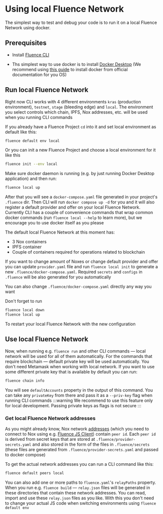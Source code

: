 # Using local Fluence Network

The simplest way to test and debug your code is to run it on a local Fluence Network using docker.

## Prerequisites

- Install [Fluence CLI](https://github.com/fluencelabs/fluence-cli)

- Ths simplest way to use docker is to install [Docker Desktop](https://docs.docker.com/desktop/) (We recommend using [this guide](https://docs.docker.com/desktop/) to install docker from official documentation for you OS)


## Run local Fluence Network

Right now CLI works with 4 different environments `kras` (production environment), `testnet`, `stage` (bleeding edge) and `local`. The environment you select controls which chain, IPFS, Nox addresses, etc. will be used when you running CLI commands 

If you already have a Fluence Project `cd` into it and set local environment as default like this:
```sh
fluence default env local
``` 
Or you can init a new Fluence Project and choose a local environment for it like this
```sh
fluence init --env local
```

Make sure docker daemon is running (e.g. by just running Docker Desktop application) and then run:
```sh
fluence local up
```

After that you will see a `docker-compose.yaml` file generated in your project's `.fluence` dir. Then CLI will run `docker compose up -d` for you and it will also register a default provider and offer on your local Fluence Network. Currently CLI has a couple of convenience commands that wrap common docker commands (run `fluence local --help` to learn more), but we encourage you to use docker itself as you please

The default local Fluence Network at this moment has:
- 3 Nox containers
- IPFS container
- Couple of containers required for operations related to blockchain

If you want to change amount of Noxes or change default provider and offer you can update `provider.yaml` file and run `fluence local init` to generate a new `.fluence/docker-compose.yaml`. Required `secrets` and `configs` in `.fluence` will be also generated for you automatically

You can also change `.fluence/docker-compose.yaml` directly any way you want

Don't forget to run
```sh
fluence local down
fluence local up
```
To restart your local Fluence Network with the new configuration

## Use local Fluence Network

Now, when running e.g. `fluence run` and other CLI commands — local network will be used for all of them automatically. For the commands that require blockchain — default private key will be used automatically. You don't need Metamask when working with local network. If you want to use some different private key that is available by default you can run:
```sh
fluence chain info
```
You will see `defaultAccounts` property in the output of this command. You can take any `privateKey` from there and pass it as a `--priv-key` flag when running CLI commands
:::warning
We recommend to use this feature only for local development. Passing private keys as flags is not secure
:::

### Get local Fluence Network addresses

As you might already know, Nox network [addresses](https://multiformats.io/multiaddr/) (which you need to connect to Nox using e.g. [Fluence JS Client](./js-client/1-js-client.md)) contain `peer id`. Each `peer id` is derived from secret keys that are stored at `.fluence/provider-secrets.yaml` and also stored in the form of the files in `.fluence/secrets` (these files are generated from `.fluence/provider-secrets.yaml` and passed to docker compose)

To get the actual network addresses you can run a CLI command like this:
```sh
fluence default peers local
```

You can also add one or more paths to `fluence.yaml`'s `relayPaths` property. When you run e.g. `fluence build` — `relay.json` files will be generated in these directories that contain these network addresses. You can read, import and use these `relay.json` files as you like. With this you don't need to change your actual JS code when switching environments using `fluence default env`
